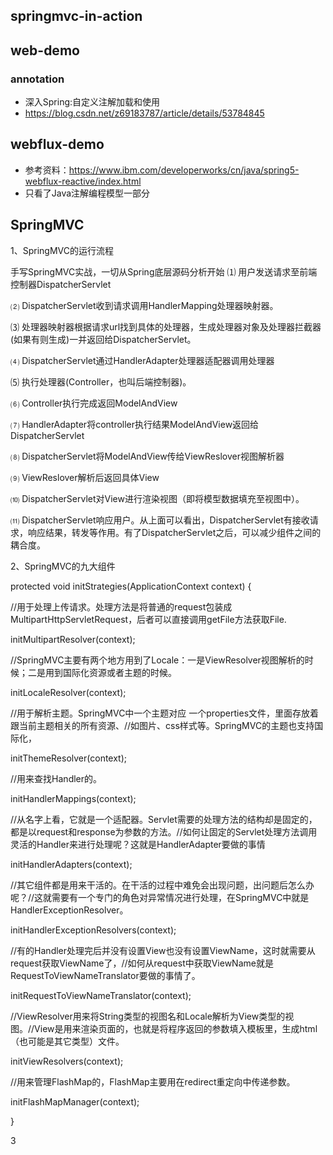## springmvc-in-action

## web-demo
### annotation
- 深入Spring:自定义注解加载和使用
- https://blog.csdn.net/z69183787/article/details/53784845

## webflux-demo
- 参考资料：https://www.ibm.com/developerworks/cn/java/spring5-webflux-reactive/index.html
- 只看了Java注解编程模型一部分


## SpringMVC
1、SpringMVC的运行流程

手写SpringMVC实战，一切从Spring底层源码分析开始
⑴ 用户发送请求至前端控制器DispatcherServlet

⑵ DispatcherServlet收到请求调用HandlerMapping处理器映射器。

⑶ 处理器映射器根据请求url找到具体的处理器，生成处理器对象及处理器拦截器(如果有则生成)一并返回给DispatcherServlet。

⑷ DispatcherServlet通过HandlerAdapter处理器适配器调用处理器

⑸ 执行处理器(Controller，也叫后端控制器)。

⑹ Controller执行完成返回ModelAndView

⑺ HandlerAdapter将controller执行结果ModelAndView返回给DispatcherServlet

⑻ DispatcherServlet将ModelAndView传给ViewReslover视图解析器

⑼ ViewReslover解析后返回具体View

⑽ DispatcherServlet对View进行渲染视图（即将模型数据填充至视图中）。

⑾ DispatcherServlet响应用户。从上面可以看出，DispatcherServlet有接收请求，响应结果，转发等作用。有了DispatcherServlet之后，可以减少组件之间的耦合度。

2、SpringMVC的九大组件

protected void initStrategies(ApplicationContext context) {

//用于处理上传请求。处理方法是将普通的request包装成 MultipartHttpServletRequest，后者可以直接调用getFile方法获取File.

initMultipartResolver(context);

//SpringMVC主要有两个地方用到了Locale：一是ViewResolver视图解析的时候；二是用到国际化资源或者主题的时候。

initLocaleResolver(context);

//用于解析主题。SpringMVC中一个主题对应 一个properties文件，里面存放着跟当前主题相关的所有资源、//如图片、css样式等。SpringMVC的主题也支持国际化，

initThemeResolver(context);

//用来查找Handler的。

initHandlerMappings(context);

//从名字上看，它就是一个适配器。Servlet需要的处理方法的结构却是固定的，都是以request和response为参数的方法。//如何让固定的Servlet处理方法调用灵活的Handler来进行处理呢？这就是HandlerAdapter要做的事情

initHandlerAdapters(context);

//其它组件都是用来干活的。在干活的过程中难免会出现问题，出问题后怎么办呢？//这就需要有一个专门的角色对异常情况进行处理，在SpringMVC中就是HandlerExceptionResolver。

initHandlerExceptionResolvers(context);

//有的Handler处理完后并没有设置View也没有设置ViewName，这时就需要从request获取ViewName了，//如何从request中获取ViewName就是RequestToViewNameTranslator要做的事情了。

initRequestToViewNameTranslator(context);

//ViewResolver用来将String类型的视图名和Locale解析为View类型的视图。//View是用来渲染页面的，也就是将程序返回的参数填入模板里，生成html（也可能是其它类型）文件。

initViewResolvers(context);

//用来管理FlashMap的，FlashMap主要用在redirect重定向中传递参数。

initFlashMapManager(context);

}

3

